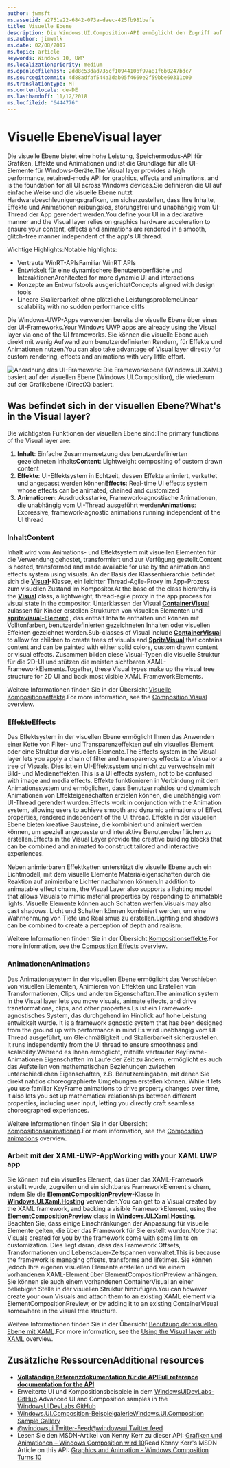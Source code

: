 ```yaml
---
author: jwmsft
ms.assetid: a2751e22-6842-073a-daec-425fb981bafe
title: Visuelle Ebene
description: Die Windows.UI.Composition-API ermöglicht den Zugriff auf die Kompositionsebene zwischen der Frameworkebene (XAML) und der Grafikebene (DirectX).
ms.author: jimwalk
ms.date: 02/08/2017
ms.topic: article
keywords: Windows 10, UWP
ms.localizationpriority: medium
ms.openlocfilehash: 2dd8c53dad735cf1094410bf97a81f6b0247bdc7
ms.sourcegitcommit: 4d88adfaf544a3dab05f4660e2f59bbe60311c00
ms.translationtype: MT
ms.contentlocale: de-DE
ms.lasthandoff: 11/12/2018
ms.locfileid: "6444776"
---
```

# <a name="visual-layer"></a><span data-ttu-id="ad9f4-104">Visuelle Ebene</span><span class="sxs-lookup"><span data-stu-id="ad9f4-104">Visual layer</span></span>

<span data-ttu-id="ad9f4-105">Die visuelle Ebene bietet eine hohe Leistung, Speichermodus-API für Grafiken, Effekte und Animationen und ist die Grundlage für alle UI-Elemente für Windows-Geräte.</span><span class="sxs-lookup"><span data-stu-id="ad9f4-105">The Visual layer provides a high performance, retained-mode API for graphics, effects and animations, and is the foundation for all UI across Windows devices.</span></span><span data-ttu-id="ad9f4-106">Sie definieren die UI auf einfache Weise und die visuelle Ebene nutzt Hardwarebeschleunigungsgrafiken, um sicherzustellen, dass Ihre Inhalte, Effekte und Animationen reibungslos, störungsfrei und unabhängig vom UI-Thread der App gerendert werden.</span><span class="sxs-lookup"><span data-stu-id="ad9f4-106">You define your UI in a declarative manner and the Visual layer relies on graphics hardware acceleration to ensure your content, effects and animations are rendered in a smooth, glitch-free manner independent of the app's UI thread.</span></span>

<span data-ttu-id="ad9f4-107">Wichtige Highlights:</span><span class="sxs-lookup"><span data-stu-id="ad9f4-107">Notable highlights:</span></span>

* <span data-ttu-id="ad9f4-108">Vertraute WinRT-APIs</span><span class="sxs-lookup"><span data-stu-id="ad9f4-108">Familiar WinRT APIs</span></span>
* <span data-ttu-id="ad9f4-109">Entwickelt für eine dynamischere Benutzeroberfläche und Interaktionen</span><span class="sxs-lookup"><span data-stu-id="ad9f4-109">Architected for more dynamic UI and interactions</span></span>
* <span data-ttu-id="ad9f4-110">Konzepte an Entwurfstools ausgerichtet</span><span class="sxs-lookup"><span data-stu-id="ad9f4-110">Concepts aligned with design tools</span></span>
* <span data-ttu-id="ad9f4-111">Lineare Skalierbarkeit ohne plötzliche Leistungsprobleme</span><span class="sxs-lookup"><span data-stu-id="ad9f4-111">Linear scalability with no sudden performance cliffs</span></span>

<span data-ttu-id="ad9f4-112">Die Windows-UWP-Apps verwenden bereits die visuelle Ebene über eines der UI-Frameworks.</span><span class="sxs-lookup"><span data-stu-id="ad9f4-112">Your Windows UWP apps are already using the Visual layer via one of the UI frameworks.</span></span> <span data-ttu-id="ad9f4-113">Sie können die visuelle Ebene auch direkt mit wenig Aufwand zum benutzerdefinierten Rendern, für Effekte und Animationen nutzen.</span><span class="sxs-lookup"><span data-stu-id="ad9f4-113">You can also take advantage of Visual layer directly for custom rendering, effects and animations with very little effort.</span></span>

![Anordnung des UI-Framework: Die Frameworkebene (Windows.UI.XAML) basiert auf der visuellen Ebene (Windows.UI.Composition), die wiederum auf der Grafikebene (DirectX) basiert.](images/layers-win-ui-composition.png)

## <a name="whats-in-the-visual-layer"></a><span data-ttu-id="ad9f4-115">Was befindet sich in der visuellen Ebene?</span><span class="sxs-lookup"><span data-stu-id="ad9f4-115">What's in the Visual layer?</span></span>

<span data-ttu-id="ad9f4-116">Die wichtigsten Funktionen der visuellen Ebene sind:</span><span class="sxs-lookup"><span data-stu-id="ad9f4-116">The primary functions of the Visual layer are:</span></span>

1. <span data-ttu-id="ad9f4-117">**Inhalt**: Einfache Zusammensetzung des benutzerdefinierten gezeichneten Inhalts</span><span class="sxs-lookup"><span data-stu-id="ad9f4-117">**Content**: Lightweight compositing of custom drawn content</span></span>
1. <span data-ttu-id="ad9f4-118">**Effekte**: UI-Effektsystem in Echtzeit, dessen Effekte animiert, verkettet und angepasst werden können</span><span class="sxs-lookup"><span data-stu-id="ad9f4-118">**Effects**: Real-time UI effects system whose effects can be animated, chained and customized</span></span>
1. <span data-ttu-id="ad9f4-119">**Animationen**: Ausdrucksstarke, Framework-agnostische Animationen, die unabhängig vom UI-Thread ausgeführt werden</span><span class="sxs-lookup"><span data-stu-id="ad9f4-119">**Animations**: Expressive, framework-agnostic animations running independent of the UI thread</span></span>

### <a name="content"></a><span data-ttu-id="ad9f4-120">Inhalt</span><span class="sxs-lookup"><span data-stu-id="ad9f4-120">Content</span></span>

<span data-ttu-id="ad9f4-121">Inhalt wird vom Animations- und Effektsystem mit visuellen Elementen für die Verwendung gehostet, transformiert und zur Verfügung gestellt.</span><span class="sxs-lookup"><span data-stu-id="ad9f4-121">Content is hosted, transformed and made available for use by the animation and effects system using visuals.</span></span> <span data-ttu-id="ad9f4-122">An der Basis der Klassenhierarchie befindet sich die [**Visual**](https://msdn.microsoft.com/library/windows/apps/Dn706858)-Klasse, ein leichter Thread-Agile-Proxy im App-Prozess zum visuellen Zustand im Kompositor.</span><span class="sxs-lookup"><span data-stu-id="ad9f4-122">At the base of the class hierarchy is the [**Visual**](https://msdn.microsoft.com/library/windows/apps/Dn706858) class, a lightweight, thread-agile proxy in the app process for visual state in the compositor.</span></span> <span data-ttu-id="ad9f4-123">Unterklassen der Visual [**ContainerVisual**](https://msdn.microsoft.com/library/windows/apps/Dn706810) zulassen für Kinder erstellen Strukturen von visuellen Elementen und [**spritevisual-Element**](https://msdn.microsoft.com/library/windows/apps/Mt589433) , das enthält Inhalte enthalten und können mit Volltonfarben, benutzerdefinierten gezeichneten Inhalten oder visuellen Effekten gezeichnet werden.</span><span class="sxs-lookup"><span data-stu-id="ad9f4-123">Sub-classes of Visual include [**ContainerVisual**](https://msdn.microsoft.com/library/windows/apps/Dn706810) to allow for children to create trees of visuals and [**SpriteVisual**](https://msdn.microsoft.com/library/windows/apps/Mt589433) that contains content and can be painted with either solid colors, custom drawn content or visual effects.</span></span> <span data-ttu-id="ad9f4-124">Zusammen bilden diese Visual-Typen die visuelle Struktur für die 2D-UI und stützen die meisten sichtbaren XAML-FrameworkElements.</span><span class="sxs-lookup"><span data-stu-id="ad9f4-124">Together, these Visual types make up the visual tree structure for 2D UI and back most visible XAML FrameworkElements.</span></span>

<span data-ttu-id="ad9f4-125">Weitere Informationen finden Sie in der Übersicht [Visuelle Kompositionseffekte](composition-visual-tree.md).</span><span class="sxs-lookup"><span data-stu-id="ad9f4-125">For more information, see the [Composition Visual](composition-visual-tree.md) overview.</span></span>

### <a name="effects"></a><span data-ttu-id="ad9f4-126">Effekte</span><span class="sxs-lookup"><span data-stu-id="ad9f4-126">Effects</span></span>

<span data-ttu-id="ad9f4-127">Das Effektsystem in der visuellen Ebene ermöglicht Ihnen das Anwenden einer Kette von Filter- und Transparenzeffekten auf ein visuelles Element oder eine Struktur der visuellen Elemente.</span><span class="sxs-lookup"><span data-stu-id="ad9f4-127">The Effects system in the Visual layer lets you apply a chain of filter and transparency effects to a Visual or a tree of Visuals.</span></span> <span data-ttu-id="ad9f4-128">Dies ist ein UI-Effektsystem und nicht zu verwechseln mit Bild- und Medieneffekten.</span><span class="sxs-lookup"><span data-stu-id="ad9f4-128">This is a UI effects system, not to be confused with image and media effects.</span></span> <span data-ttu-id="ad9f4-129">Effekte funktionieren in Verbindung mit dem Animationssystem und ermöglichen, dass Benutzer nahtlos und dynamisch Animationen von Effekteigenschaften erzielen können, die unabhängig vom UI-Thread gerendert wurden.</span><span class="sxs-lookup"><span data-stu-id="ad9f4-129">Effects work in conjunction with the Animation system, allowing users to achieve smooth and dynamic animations of Effect properties, rendered independent of the UI thread.</span></span> <span data-ttu-id="ad9f4-130">Effekte in der visuellen Ebene bieten kreative Bausteine, die kombiniert und animiert werden können, um speziell angepasste und interaktive Benutzeroberflächen zu erstellen.</span><span class="sxs-lookup"><span data-stu-id="ad9f4-130">Effects in the Visual Layer provide the creative building blocks that can be combined and animated to construct tailored and interactive experiences.</span></span>

<span data-ttu-id="ad9f4-131">Neben animierbaren Effektketten unterstützt die visuelle Ebene auch ein Lichtmodell, mit dem visuelle Elemente Materialeigenschaften durch die Reaktion auf animierbare Lichter nachahmen können.</span><span class="sxs-lookup"><span data-stu-id="ad9f4-131">In addition to animatable effect chains, the Visual Layer also supports a lighting model that allows Visuals to mimic material properties by responding to animatable lights.</span></span> <span data-ttu-id="ad9f4-132">Visuelle Elemente können auch Schatten werfen.</span><span class="sxs-lookup"><span data-stu-id="ad9f4-132">Visuals may also cast shadows.</span></span> <span data-ttu-id="ad9f4-133">Licht und Schatten können kombiniert werden, um eine Wahrnehmung von Tiefe und Realismus zu erstellen.</span><span class="sxs-lookup"><span data-stu-id="ad9f4-133">Lighting and shadows can be combined to create a perception of depth and realism.</span></span>

<span data-ttu-id="ad9f4-134">Weitere Informationen finden Sie in der Übersicht [Kompositionseffekte](composition-effects.md).</span><span class="sxs-lookup"><span data-stu-id="ad9f4-134">For more information, see the [Composition Effects](composition-effects.md) overview.</span></span>

### <a name="animations"></a><span data-ttu-id="ad9f4-135">Animationen</span><span class="sxs-lookup"><span data-stu-id="ad9f4-135">Animations</span></span>

<span data-ttu-id="ad9f4-136">Das Animationssystem in der visuellen Ebene ermöglicht das Verschieben von visuellen Elementen, Animieren von Effekten und Erstellen von Transformationen, Clips und anderen Eigenschaften.</span><span class="sxs-lookup"><span data-stu-id="ad9f4-136">The animation system in the Visual layer lets you move visuals, animate effects, and drive transformations, clips, and other properties.</span></span><span data-ttu-id="ad9f4-137">Es ist ein Framework-agnostisches System, das durchgehend im Hinblick auf hohe Leistung entwickelt wurde.</span><span class="sxs-lookup"><span data-stu-id="ad9f4-137"> It is a framework agnostic system that has been designed from the ground up with performance in mind.</span></span><span data-ttu-id="ad9f4-138">Es wird unabhängig vom UI-Thread ausgeführt, um Gleichmäßigkeit und Skalierbarkeit sicherzustellen.</span><span class="sxs-lookup"><span data-stu-id="ad9f4-138"> It runs independently from the UI thread to ensure smoothness and scalability.</span></span><span data-ttu-id="ad9f4-139">Während es Ihnen ermöglicht, mithilfe vertrauter KeyFrame-Animationen Eigenschaften im Laufe der Zeit zu ändern, ermöglicht es auch das Aufstellen von mathematischen Beziehungen zwischen unterschiedlichen Eigenschaften, z.B. Benutzereingaben, mit denen Sie direkt nahtlos choreographierte Umgebungen erstellen können.</span><span class="sxs-lookup"><span data-stu-id="ad9f4-139"> While it lets you use familiar KeyFrame animations to drive property changes over time, it also lets you set up mathematical relationships between different properties, including user input, letting you directly craft seamless choreographed experiences.</span></span>

<span data-ttu-id="ad9f4-140">Weitere Informationen finden Sie in der Übersicht [Kompositionsanimationen](composition-animation.md).</span><span class="sxs-lookup"><span data-stu-id="ad9f4-140">For more information, see the [Composition animations](composition-animation.md) overview.</span></span>

### <a name="working-with-your-xaml-uwp-app"></a><span data-ttu-id="ad9f4-141">Arbeit mit der XAML-UWP-App</span><span class="sxs-lookup"><span data-stu-id="ad9f4-141">Working with your XAML UWP app</span></span>

<span data-ttu-id="ad9f4-142">Sie können auf ein visuelles Element, das über das XAML-Framework erstellt wurde, zugreifen und ein sichtbares FrameworkElement sichern, indem Sie die [**ElementCompositionPreview**](https://msdn.microsoft.com/library/windows/apps/Mt608976)-Klasse in [**Windows.UI.Xaml.Hosting**](https://msdn.microsoft.com/library/windows/apps/Hh701908) verwenden.</span><span class="sxs-lookup"><span data-stu-id="ad9f4-142">You can get to a Visual created by the XAML framework, and backing a visible FrameworkElement, using the [**ElementCompositionPreview**](https://msdn.microsoft.com/library/windows/apps/Mt608976) class in [**Windows.UI.Xaml.Hosting**](https://msdn.microsoft.com/library/windows/apps/Hh701908).</span></span> <span data-ttu-id="ad9f4-143">Beachten Sie, dass einige Einschränkungen der Anpassung für visuelle Elemente gelten, die über das Framework für Sie erstellt wurden.</span><span class="sxs-lookup"><span data-stu-id="ad9f4-143">Note that Visuals created for you by the framework come with some limits on customization.</span></span> <span data-ttu-id="ad9f4-144">Dies liegt daran, dass das Framework Offsets, Transformationen und Lebensdauer-Zeitspannen verwaltet.</span><span class="sxs-lookup"><span data-stu-id="ad9f4-144">This is because the framework is managing offsets, transforms and lifetimes.</span></span> <span data-ttu-id="ad9f4-145">Sie können jedoch Ihre eigenen visuellen Elemente erstellen und sie einem vorhandenen XAML-Element über ElementCompositionPreview anhängen. Sie können sie auch einem vorhandenen ContainerVisual an einer beliebigen Stelle in der visuellen Struktur hinzufügen.</span><span class="sxs-lookup"><span data-stu-id="ad9f4-145">You can however create your own Visuals and attach them to an existing XAML element via ElementCompositionPreview, or by adding it to an existing ContainerVisual somewhere in the visual tree structure.</span></span>

<span data-ttu-id="ad9f4-146">Weitere Informationen finden Sie in der Übersicht [Benutzung der visuellen Ebene mit XAML](using-the-visual-layer-with-xaml.md).</span><span class="sxs-lookup"><span data-stu-id="ad9f4-146">For more information, see the [Using the Visual layer with XAML](using-the-visual-layer-with-xaml.md) overview.</span></span>

## <a name="additional-resources"></a><span data-ttu-id="ad9f4-147">Zusätzliche Ressourcen</span><span class="sxs-lookup"><span data-stu-id="ad9f4-147">Additional resources</span></span>

* [**<span data-ttu-id="ad9f4-148">Vollständige Referenzdokumentation für die API</span><span class="sxs-lookup"><span data-stu-id="ad9f4-148">Full reference documentation for the API</span></span>**](https://msdn.microsoft.com/library/windows/apps/Dn706878)
* <span data-ttu-id="ad9f4-149">Erweiterte UI und Kompositionsbeispiele in dem [WindowsUIDevLabs-GitHub](https://github.com/microsoft/windowsuidevlabs).</span><span class="sxs-lookup"><span data-stu-id="ad9f4-149">Advanced UI and Composition samples in the [WindowsUIDevLabs GitHub](https://github.com/microsoft/windowsuidevlabs)</span></span>
* [<span data-ttu-id="ad9f4-150">Windows.UI.Composition-Beispielgalerie</span><span class="sxs-lookup"><span data-stu-id="ad9f4-150">Windows.UI.Composition Sample Gallery</span></span>](https://aka.ms/winuiapp)
* [<span data-ttu-id="ad9f4-151">@windowsui Twitter-Feed</span><span class="sxs-lookup"><span data-stu-id="ad9f4-151">@windowsui Twitter feed</span></span> ](https://twitter.com/windowsui)
* <span data-ttu-id="ad9f4-152">Lesen Sie den MSDN-Artikel von Kenny Kerr zu dieser API: [Grafiken und Animationen – Windows Composition wird 10](https://msdn.microsoft.com/magazine/mt590968)</span><span class="sxs-lookup"><span data-stu-id="ad9f4-152">Read Kenny Kerr's MSDN Article on this API: [Graphics and Animation - Windows Composition Turns 10](https://msdn.microsoft.com/magazine/mt590968)</span></span>
